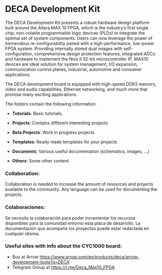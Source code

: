 # DECA Development Kit

The DECA Development Kit presents a robust hardware design platform built around the Altera MAX 10 FPGA, which is the industry’s first single chip, non-volatile programmable logic devices (PLDs) to integrate the optimal set of system components. Users can now leverage the power of tremendous re-configurability paired with a high-performance, low-power FPGA system. Providing internally stored dual images with self-configuration, comprehensive design protection features, integrated ADCs and hardware to implement the Nios II 32-bit microcontroller IP, MAX10 devices are ideal solution for system management, I/O expansion, communication control planes, industrial, automotive and consumer applications.

The DECA development board is equipped with high-speed DDR3 memory, video and audio capabilities, Ethernet networking, and much more that promise many exciting applications. 

The folders contain the following information:

* **Tutorials**: Basic tutorials.

* **Projects**: Contains different interesting projects

* **Beta Projects**: Work in progress projects

* **Templates**: Ready made templates for your projects

* **Documents**: Various useful documentation (schematics, images, ...)

* **Others**: Some other content 

  

### **Collaboration:**

Collaboration is needed to increase the amount of resources and projects available to the community. Any language can be used for documenting the projects.



### **Colaboraciones:**

Se necesita la colaboración para poder incrementar los recursos disponibles para la comunidad entorno esta placa de desarrollo.    La documentación que acompañe los proyectos puede estar redactada en cualquier idioma.



### **Useful sites with info about the CYC1000 board:**

* Buy at Arrow https://www.arrow.com/en/products/deca/arrow-development-tools?q=DECA
* Telegram Group at https://t.me/Deca_Max10_FPGA

  
